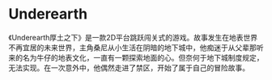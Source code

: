# Underearth
《Underearth厚土之下》是一款2D平台跳跃闯关式的游戏。故事发生在地表世界不再宜居的未来世界，主角桑尼从小生活在阴暗的地下城中，他痴迷于从父辈那听来的名为牛仔的地表文化，一直有一颗探索地面的心。但奈何于地下城制度规定，无法实现。在一次意外中，他偶然走进了禁区，开始了属于自己的冒险故事。
